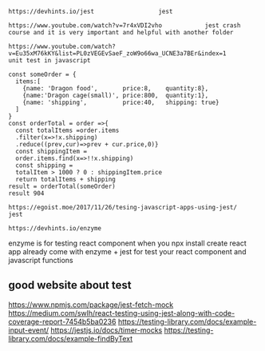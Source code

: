 ```
https://devhints.io/jest                  jest
```

```
https://www.youtube.com/watch?v=7r4xVDI2vho            jest crash course and it is very important and helpful with another folder
```

```
https://www.youtube.com/watch?v=Eu35xM76kKY&list=PL0zVEGEvSaeF_zoW9o66wa_UCNE3a7BEr&index=1           unit test in javascript
```

```
const someOrder = {
  items:[
    {name: 'Dragon food',       price:8,    quantity:8},
    {name:'Dragon cage(small)', price:800,  quantity:1},
    {name: 'shipping',          price:40,   shipping: true}
  ]
}
const orderTotal = order =>{
  const totalItems =order.items
  .filter(x=>!x.shipping)
  .reduce((prev,cur)=>prev + cur.price,0)}
  const shippingItem =
  order.items.find(x=>!!x.shipping)
  const shipping =
  totalItem > 1000 ? 0 : shippingItem.price
  return totalItems + shipping
result = orderTotal(someOrder)
result 904
```

```
https://egoist.moe/2017/11/26/tesing-javascript-apps-using-jest/                           jest
```

```
https://devhints.io/enzyme
```

enzyme is for testing react component when you npx install create react app already come with enzyme + jest for test your react component and javascript functions

## good website about test

https://www.npmjs.com/package/jest-fetch-mock
https://medium.com/swlh/react-testing-using-jest-along-with-code-coverage-report-7454b5ba0236
https://testing-library.com/docs/example-input-event/
https://jestjs.io/docs/timer-mocks
https://testing-library.com/docs/example-findByText
